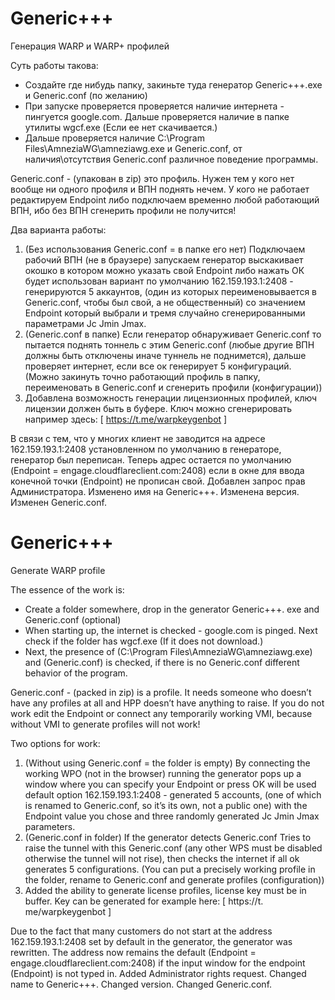 # Generic+++
Генерация WARP и WARP+ профилей

Суть работы такова: 
* Создайте где нибудь папку, закиньте туда генератор Generic+++.exe и Generic.conf (по желанию)
* При запуске проверяется проверяется наличие интернета - пингуется google.com. Дальше проверяется наличие в папке утилиты wgcf.exe (Если ее нет скачивается.)
* Дальше проверяется наличие C:\Program Files\AmneziaWG\amneziawg.exe и Generic.conf, от наличия\отсутствия Generic.conf различное поведение программы.
  
Generic.conf - (упакован в zip) это профиль. Нужен тем у кого нет вообще ни одного профиля и ВПН поднять нечем. 
У кого не работает редактируем Endpoint либо подключаем временно любой работающий ВПН, ибо без ВПН сгенерить профили не получится!

Два варианта работы:
1. (Без использования Generic.conf = в папке его нет)
   Подключаем рабочий ВПН (не в браузере) запускаем генератор выскакивает окошко в котором можно указать свой Endpoint либо нажать ОК будет использован вариант по умолчанию 162.159.193.1:2408 - генерируются 5 аккаунтов, (один из которых 
   переименовывается в Generic.conf, чтобы был свой, а не общественный) со значением Endpoint который выбрали и тремя случайно сгенерированными параметрами Jc Jmin Jmax.
3. (Generic.conf в папке) Если генератор обнаруживает Generic.conf
    то пытается поднять тоннель с этим Generic.conf (любые другие ВПН должны быть отключены иначе туннель не поднимется), дальше проверяет интернет, если все ок генерирует 5 конфигураций. (Можно закинуть точно работающий профиль в папку, 
    переименовать в Generic.conf и сгенерить профили (конфигурации))
5. Добавлена возможность генерации лицензионных профилей, ключ лицензии должен быть в буфере. Ключ можно сгенерировать например здесь: [ https://t.me/warpkeygenbot ]

В связи с тем, что у многих клиент не заводится на адресе 162.159.193.1:2408 установленном по умолчанию в генераторе, генератор был переписан. Теперь адрес остается по умолчанию (Endpoint = engage.cloudflareclient.com:2408) если в окне для ввода конечной точки (Endpoint) не прописан свой. Добавлен запрос прав Администратора. Изменено имя на Generic+++. Изменена версия. Изменен Generic.conf.


# Generic+++
Generate WARP profile

The essence of the work is: 
* Create a folder somewhere, drop in the generator Generic+++. exe and Generic.conf (optional)
* When starting up, the internet is checked - google.com is pinged. Next check if the folder has wgcf.exe (If it does not download.)
* Next, the presence of (C:\Program Files\AmneziaWG\amneziawg.exe) and (Generic.conf) is checked, if there is no Generic.conf different behavior of the program.
  
Generic.conf - (packed in zip) is a profile. It needs someone who doesn’t have any profiles at all and HPP doesn’t have anything to raise. 
If you do not work edit the Endpoint or connect any temporarily working VMI, because without VMI to generate profiles will not work!

Two options for work:
1. (Without using Generic.conf = the folder is empty)
   By connecting the working WPO (not in the browser) running the generator pops up a window where you can specify your Endpoint or press OK will be used default option 162.159.193.1:2408 - generated 5 accounts, (one of which 
   is renamed to Generic.conf, so it’s its own, not a public one) with the Endpoint value you chose and three randomly generated Jc Jmin Jmax parameters.
3. (Generic.conf in folder) If the generator detects Generic.conf
    Tries to raise the tunnel with this Generic.conf (any other WPS must be disabled otherwise the tunnel will not rise), then checks the internet if all ok generates 5 configurations. (You can put a precisely working profile in the folder, 
    rename to Generic.conf and generate profiles (configuration))
5. Added the ability to generate license profiles, license key must be in buffer. Key can be generated for example here: [ https://t. me/warpkeygenbot ]

Due to the fact that many customers do not start at the address 162.159.193.1:2408 set by default in the generator, the generator was rewritten. The address now remains the default (Endpoint = engage.cloudflareclient.com:2408) if the input window for the endpoint (Endpoint) is not typed in. Added Administrator rights request. Changed name to Generic+++. Changed version. Changed Generic.conf.
